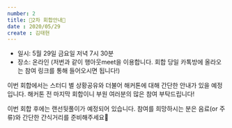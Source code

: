 ```yaml
---
number: 2
title: 🙌2차 회합안내🙌
date : 2020/05/29
create : 김태현
---
```

- 일시: 5월 29일 금요일 저녁 7시 30분
- 장소: 온라인 (저번과 같이 행아웃meet을 이용합니다. 회합 당일 카톡방에 올라오는 참여 링크를 통해 들어오시면 됩니다!)

이번 회합에서는 스터디 별 상황공유와 더불어 해커톤에 대해 간단한 안내가 있을 예정입니다. 해커톤 전 마지막 회합이니 부원 여러분의 많은 참여 부탁드립니다!

이번 회합 후에는 랜선뒷풀이가 예정되어 있습니다. 참여를 희망하시는 분은 음료(or 주류)와 간단한 간식거리를 준비해주세요🤗
